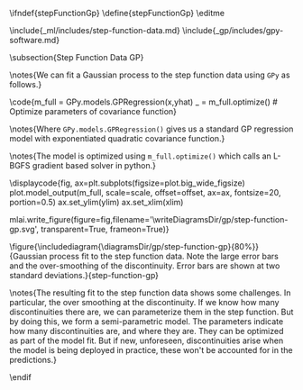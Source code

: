 \ifndef{stepFunctionGp}
\define{stepFunctionGp}
\editme

\include{_ml/includes/step-function-data.md}
\include{_gp/includes/gpy-software.md}

\subsection{Step Function Data GP}

\notes{We can fit a Gaussian process to the step function data using ```GPy``` as follows.}

\code{m_full = GPy.models.GPRegression(x,yhat)
_ = m_full.optimize() # Optimize parameters of covariance function}

\notes{Where ```GPy.models.GPRegression()``` gives us a standard GP regression model with exponentiated quadratic covariance function.}

\notes{The model is optimized using ```m_full.optimize()``` which calls an L-BGFS gradient based solver in python.}

\displaycode{fig, ax=plt.subplots(figsize=plot.big_wide_figsize)
plot.model_output(m_full, scale=scale, offset=offset, ax=ax, fontsize=20, portion=0.5)
ax.set_ylim(ylim)
ax.set_xlim(xlim)

mlai.write_figure(figure=fig,filename='\writeDiagramsDir/gp/step-function-gp.svg', 
            transparent=True, frameon=True)}
			

\figure{\includediagram{\diagramsDir/gp/step-function-gp}{80%}}{Gaussian process fit to the step function data. Note the large error bars and the over-smoothing of the discontinuity. Error bars are shown at two standard deviations.}{step-function-gp}


\notes{The resulting fit to the step function data shows some challenges. In particular, the over smoothing at the discontinuity. If we know how many discontinuities there are, we can parameterize them in the step function. But by doing this, we form a semi-parametric model. The parameters indicate how many discontinuities are, and where they are. They can be optimized as part of the model fit. But if new, unforeseen, discontinuities arise when the model is being deployed in practice, these won't be accounted for in the predictions.}

\endif
